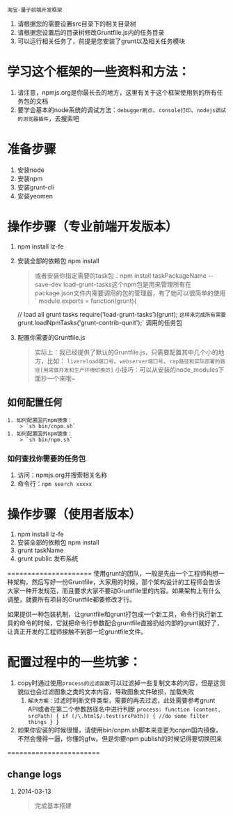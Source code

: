 ``````````````````````````````````````````
淘宝-量子前端开发框架
``````````````````````````````````````````
1. 请根据您的需要设置src目录下的相关目录树
2. 请根据您设置后的目录树修改Gruntfile.js内的任务目录
3. 可以运行相关任务了，前提是您安装了grunt以及相关任务模块
# 学习这个框架的一些资料和方法：
1. 请注意，npmjs.org是你最长去的地方，这里有关于这个框架使用到的所有任务包的文档
1. 要学会基本的node系统的调试方法：`debugger断点`、`console打印`、`nodejs调试的浏览器插件`，去搜索吧

# 准备步骤
1. 安装node
1. 安装npm
1. 安装grunt-cli
1. 安装yeomen
# 操作步骤（专业前端开发版本）
1. npm install lz-fe
1. 安装全部的依赖包 npm install
    > 或者安装你指定需要的task包：npm install taskPackageName --save-dev
    > load-grunt-tasks这个npm包是用来管理所有在package.json文件内需要调用的包的管理器，有了她可以很简单的使用
    `
module.exports = function(grunt){

    // load all grunt tasks
    require('load-grunt-tasks')(grunt);
    `
    这样来完成所有需要
    `grunt.loadNpmTasks('grunt-contrib-qunit');`
    调用的任务包
1. 配置你需要的Gruntfile.js
    > 实际上：我已经提供了默认的Gruntfile.js，只需要配置其中几个小的地方，比如：
        `livereload端口号`、`webserver端口号`、`rap路径和实际部署的路径[用来做开发和生产环境切换的]`
    > 小技巧：可以从安装的node_modules下面抄一个来哦~
## 如何配置任何
    1. 如何配置国内npm镜像：
        > `sh bin/cnpm.sh`
    1. 如何配置国外npm镜像：
        > `sh bin/npm.sh`
### 如何查找你需要的任务包
1. 访问：npmjs.org并搜索相关名称
1. 命令行：`npm search xxxxx`
# 操作步骤（使用者版本）
1. npm install lz-fe
1. 安装全部的依赖包 npm install
1. grunt taskName
1. grunt public 发布系统

=====================
使用grunt的团队，一般是先由一个工程师构想一种架构，然后写好一份Gruntfile，大家用的时候，那个架构设计的工程师会告诉大家一种开发规范，而且要求大家不要动Gruntfile里的内容。如果架构上有什么调整，就要所有项目的Gruntfile都要修改才行。

如果提供一种包装机制，让gruntfile和grunt打包成一个新工具，命令行执行新工具的命令的时候，它就把命令行参数配合gruntfile直接扔给内部的grunt就好了，让真正开发的工程师接触不到那一坨gruntfile文件。

# 配置过程中的一些坑爹：
1. copy时通过使用`process的过滤函数`可以过滤掉一些复制文本的内容，但是这货貌似也会过滤图象之类的文本内容，导致图象文件破损，加载失败
    1. `解决方案：`过滤时判断文件类型，需要的再去过滤，此处需要参考grunt API或者在第二个参数路径名中进行判断
    `process: function (content, srcPath) {
        if (/\.html$/.test(srcPath)) {
            //do some filter things
        }
    }`
1. 如果你安装的时候很慢，请使用bin/cnpm.sh脚本来变更为cnpm国内镜像，不然会慢得一逼，你懂的gfw。但是你要npm publish的时候记得要切换回来

=======================
## change logs
1. 2014-03-13
    > 完成基本搭建
